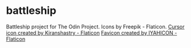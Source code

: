 # battleship
Battleship project for The Odin Project. 
Icons by Freepik - Flaticon.
<a href="https://www.flaticon.com/free-icons/cursor" title="cursor icons">Cursor icon created by Kiranshastry - Flaticon</a>
<a href="https://www.flaticon.com/free-icons/smile" title="smile icons">Favicon created by IYAHICON - Flaticon</a>
